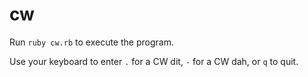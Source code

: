 # cw

Run `ruby cw.rb` to execute the program.

Use your keyboard to enter `.` for a CW dit, `-` for a CW dah, or `q` to quit.

